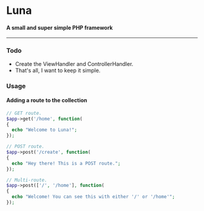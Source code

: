 # Luna
#### A small and super simple PHP framework
---
### Todo
- Create the ViewHandler and ControllerHandler.
- That's all, I want to keep it simple.

### Usage
#### Adding a route to the collection
```php
// GET route.
$app->get('/home', function(
{
  echo "Welcome to Luna!";
});
```

```php
// POST route.
$app->post('/create', function(
{
  echo "Hey there! This is a POST route.";
});
```

```php
// Multi-route.
$app->post(['/', '/home'], function(
{
  echo "Welcome! You can see this with either '/' or '/home'";
});
```
